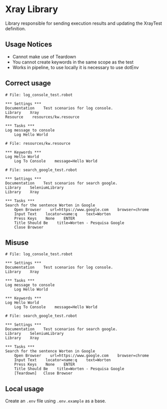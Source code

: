 # Xray Library
Library responsible for sending execution results and updating the XrayTest definition.

## Usage Notices
- Cannot make use of Teardown
- You cannot create keywords in the same scope as the test
- Works in pipeline, to use locally it is necessary to use dotEnv

## Correct usage
```
# File: log_console_test.robot

*** Settings ***
Documentation    Test scenarios for log console.
Library    Xray
Resource    resources/kw.resource

*** Tasks ***
Log message to console
    Log Hello World

# File: resources/kw.resource

*** Keywords ***
Log Hello World
    Log To Console    message=Hello World
```

```
# File: search_google_test.robot

*** Settings ***
Documentation    Test scenarios for search google.
Library    SeleniumLibrary
Library    Xray

*** Tasks ***
Search for the sentence Worten in Google
    Open Browser    url=https://www.google.com    browser=chrome
    Input Text    locator=name:q    text=Worten
    Press Keys    None    ENTER
    Title Should Be    title=Worten - Pesquisa Google
    Close Browser
```

## Misuse
```
# File: log_console_test.robot

*** Settings ***
Documentation    Test scenarios for log console.
Library    Xray

*** Tasks ***
Log message to console
    Log Hello World

*** Keywords ***
Log Hello World
    Log To Console    message=Hello World
```

```
# File: search_google_test.robot

*** Settings ***
Documentation    Test scenarios for search google.
Library    SeleniumLibrary
Library    Xray

*** Tasks ***
Search for the sentence Worten in Google
    Open Browser    url=https://www.google.com    browser=chrome
    Input Text    locator=name:q    text=Worten
    Press Keys    None    ENTER
    Title Should Be    title=Worten - Pesquisa Google
    [Teardown]   Close Browser
```

## Local usage
Create an `.env` file using `.env.example` as a base.